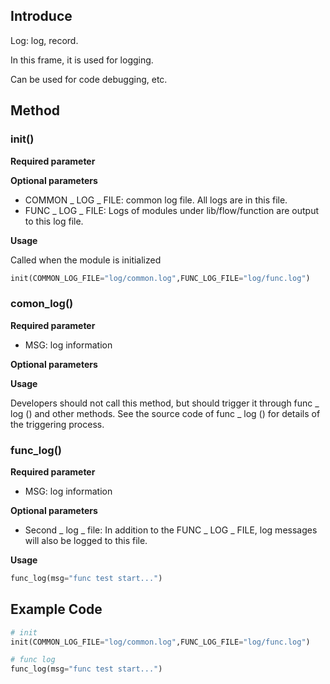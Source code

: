 ## Introduce

Log: log, record.

In this frame, it is used for logging.

Can be used for code debugging, etc.



## Method

### init()

**Required parameter**


**Optional parameters**

- COMMON _ LOG _ FILE: common log file. All logs are in this file.
- FUNC _ LOG _ FILE: Logs of modules under lib/flow/function are output to this log file.


**Usage**

Called when the module is initialized

```python
init(COMMON_LOG_FILE="log/common.log",FUNC_LOG_FILE="log/func.log")
```


### comon_log()

**Required parameter**

- MSG: log information


**Optional parameters**


**Usage**

Developers should not call this method, but should trigger it through func _ log () and other methods. See the source code of func _ log () for details of the triggering process.



### func_log()

**Required parameter**

- MSG: log information


**Optional parameters**

- Second _ log _ file: In addition to the FUNC _ LOG _ FILE, log messages will also be logged to this file.


**Usage**

```python
func_log(msg="func test start...")
```



## Example Code


```python
# init
init(COMMON_LOG_FILE="log/common.log",FUNC_LOG_FILE="log/func.log")
```


```python
# func log
func_log(msg="func test start...")
```











